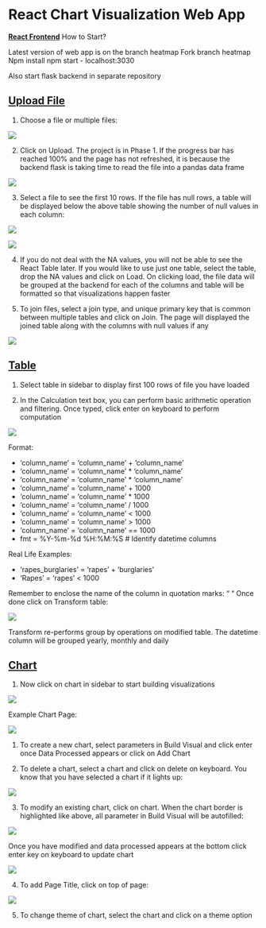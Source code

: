 # React Chart Visualization Web App
**<u>React Frontend</u>**
How to Start?

Latest version of web app is on the branch heatmap
Fork branch heatmap
Npm install 
npm start - localhost:3030

Also start flask backend in separate repository

## **<u>Upload File</u>**
1) Choose a file or multiple files:

![](./img/Upload_file1.png)

2) Click on Upload. The project is in Phase 1. If the progress bar has reached 100% and the page has not refreshed, it is because the backend flask is taking time to read the file into a pandas data frame

![](./img/Upload_file2.png)

3) Select a file to see the first 10 rows. If the file has null rows, a table will be displayed below the above table showing the number of null values in each column:

![](./img/Upload_file3.png)

![](./img/Upload_file4.png)

4) If you do not deal with the NA values, you will not be able to see the React Table later. If you would like to use just one table, select the table, drop the NA values and click on Load. On clicking load, the file data will be grouped at the backend for each of the columns and table will be formatted so that visualizations happen faster

5) To join files, select a join type, and unique primary key that is common between multiple tables and click on Join. The page will displayed the joined table along with the columns with null values if any

![](./img/Upload_file5.png)

## **<u>Table</u>**

1) Select table in sidebar to display first 100 rows of file you have loaded

2) In the Calculation text box, you can perform basic arithmetic operation and filtering. Once typed, click enter on keyboard to perform computation

![](./img/table1.png)

Format:
* ‘column_name’ = ‘column_name’ + ‘column_name’
* ‘column_name’ = ‘column_name’ * ‘column_name’
* ‘column_name’ = ‘column_name’ * ‘column_name’
* ‘column_name’ = ‘column_name’ + 1000
* ‘column_name’ = ‘column_name’ * 1000
* ‘column_name’ = ‘column_name’ / 1000
* ‘column_name’ = ‘column_name’ < 1000
* ‘column_name’ = ‘column_name’ > 1000
* ‘column_name’ = ‘column_name’ == 1000
* fmt = %Y-%m-%d %H:%M:%S  # Identify datetime columns

Real Life Examples:
* ‘rapes_burglaries’ = ‘rapes’ + ‘burglaries’
* ‘Rapes’ = ‘rapes’ < 1000

Remember to enclose the name of the column in quotation marks: “ “
Once done click on Transform table:

![](./img/table2.png)

Transform re-performs group by operations on modified table. The datetime column will be grouped yearly, monthly and daily

## **<u>Chart</u>**

1) Now click on chart in sidebar to start building visualizations

![](./img/chart1.png)

Example Chart Page:

![](./img/chart2.png)

1) To create a new chart, select parameters in Build Visual and click enter once Data Processed appears or click on Add Chart

2) To delete a chart, select a chart and click on delete on keyboard. You know that you have selected a chart if it lights up:

![](./img/chart3.png)

3) To modify an existing chart, click on chart. When the chart border is highlighted like above, all parameter in Build Visual will be autofilled:

![](./img/chart4.png)

Once you have modified and data processed appears at the bottom click enter key on keyboard to update chart

![](./img/chart5.png)

4) To add Page Title, click on top of page:

![](./img/chart6.png)

5) To change theme of chart, select the chart and click on a theme option